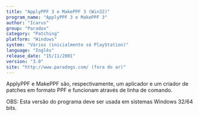 ```yaml
---
title: "ApplyPPF 3 e MakePPF 3 (Win32)"
program_name: "ApplyPPF 3 e MakePPF 3"
author: "Icarus"
group: "Paradox"
category: "Patching"
platform: "Windows"
system: "Vários (inicialmente só PlayStation)"
language: "Inglês"
release_date: "15/11/2001"
version: "3.0"
site: "http://www.paradogs.com/ (fora do ar)"
---
```

ApplyPPF e MakePPF são, respectivamente, um aplicador e um criador de patches em formato PPF e funcionam através de linha de comando.

OBS: Esta versão do programa deve ser usada em sistemas Windows 32/64 bits.
